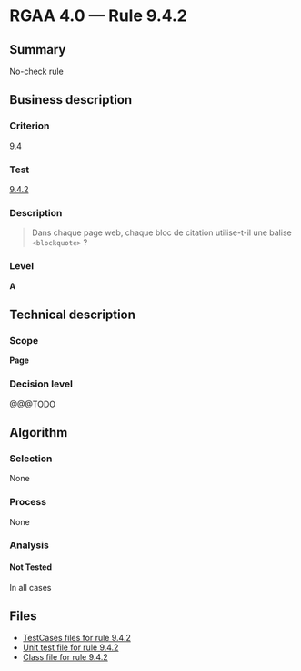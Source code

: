 # RGAA 4.0 — Rule 9.4.2

## Summary

No-check rule

## Business description

### Criterion

[9.4](https://www.numerique.gouv.fr/publications/rgaa-accessibilite/methode/criteres/#crit-9-4)

### Test

[9.4.2](https://www.numerique.gouv.fr/publications/rgaa-accessibilite/methode/criteres/#test-9-4-2)

### Description

> Dans chaque page web, chaque bloc de citation utilise-t-il une balise `<blockquote>` ?

### Level

**A**


## Technical description

### Scope

**Page**

### Decision level

@@@TODO


## Algorithm

### Selection

None

### Process

None

### Analysis

#### Not Tested

In all cases


## Files

- [TestCases files for rule 9.4.2](https://gitlab.com/asqatasun/Asqatasun/-/tree/v5/rules/rules-rgaa4.0/src/test/resources/testcases/rgaa40/Rgaa40Rule090402/)
- [Unit test file for rule 9.4.2](https://gitlab.com/asqatasun/Asqatasun/-/blob/v5/rules/rules-rgaa4.0/src/test/java/org/asqatasun/rules/rgaa40/Rgaa40Rule090402Test.java)
- [Class file for rule 9.4.2](https://gitlab.com/asqatasun/Asqatasun/-/blob/v5/rules/rules-rgaa4.0/src/main/java/org/asqatasun/rules/rgaa40/Rgaa40Rule090402.java)


